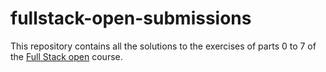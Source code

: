 # fullstack-open-submissions

This repository contains all the solutions to the exercises of parts 0 to 7 of the [Full Stack open](https://fullstackopen.com/) course.
